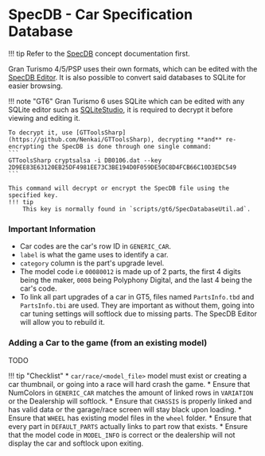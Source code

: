 # SpecDB - Car Specification Database

!!! tip
    Refer to the [SpecDB](../concepts/specdb.md) concept documentation first.

Gran Turismo 4/5/PSP uses their own formats, which can be edited with the [SpecDB Editor](https://github.com/Nenkai/GT-SpecDB-Editor). It is also possible to convert said databases to SQLite for easier browsing.

!!! note "GT6"
    Gran Turismo 6 uses SQLite which can be edited with any SQLite editor such as [SQLiteStudio](https://sqlitestudio.pl/), it is required to decrypt it before viewing and editing it.

    To decrypt it, use [GTToolsSharp](https://github.com/Nenkai/GTToolsSharp), decrypting **and** re-encrypting the SpecDB is done through one single command:
    ```
    GTToolsSharp cryptsalsa -i DB0106.dat --key 2D9EE83E63120EB25DF4981EE73C3BE194D0F059DE50C8D4FCB66C10D3EDC549
    ```

    This command will decrypt or encrypt the SpecDB file using the specified key. 
    !!! tip 
        This key is normally found in `scripts/gt6/SpecDatabaseUtil.ad`. 

### Important Information
* Car codes are the car's row ID in `GENERIC_CAR`.
* `label` is what the game uses to identify a car.
* `category` column is the part's upgrade level. 
* The model code i.e `00080012` is made up of 2 parts, the first 4 digits being the maker, `0008` being Polyphony Digital, and the last 4 being the car's code.
* To link all part upgrades of a car in GT5, files named `PartsInfo.tbd` and `PartsInfo.tbi` are used. They are important as without them, going into car tuning settings will softlock due to missing parts. The SpecDB Editor will allow you to rebuild it.

### Adding a Car to the game (from an existing model)
TODO

!!! tip "Checklist"
    * `car/race/<model_file>` model must exist or creating a car thumbnail, or going into a race will hard crash the game.
    * Ensure that NumColors in `GENERIC_CAR` matches the amount of linked rows in `VARIATION` or the Dealership will softlock.
    * Ensure that `CHASSIS` is properly linked and has valid data or the garage/race screen will stay black upon loading.
    * Ensure that `WHEEL` has existing model files in the `wheel` folder.
    * Ensure that every part in `DEFAULT_PARTS` actually links to part row that exists.
    * Ensure that the model code in `MODEL_INFO` is correct or the dealership will not display the car and softlock upon exiting.